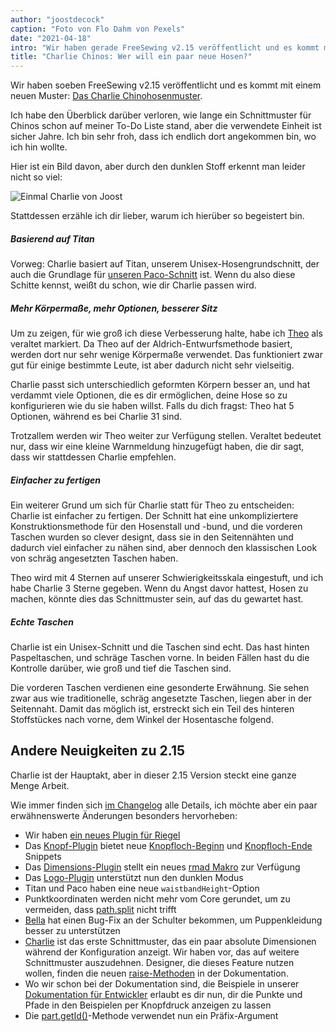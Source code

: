 ```yaml
---
author: "joostdecock"
caption: "Foto von Flo Dahm von Pexels"
date: "2021-04-18"
intro: "Wir haben gerade FreeSewing v2.15 veröffentlicht und es kommt mit einem neuen Schnittmuster: Das Hosenmuster Charlie Chinos."
title: "Charlie Chinos: Wer will ein paar neue Hosen?"
---
```



Wir haben soeben FreeSewing v2.15 veröffentlicht und es kommt mit einem neuen Muster: [Das Charlie Chinohosenmuster](/designs/charlie/).

Ich habe den Überblick darüber verloren, wie lange ein Schnittmuster für Chinos schon auf meiner To-Do Liste stand, aber die verwendete Einheit ist sicher Jahre. Ich bin sehr froh, dass ich endlich dort angekommen bin, wo ich hin wollte.

Hier ist ein Bild davon, aber durch den dunklen Stoff erkennt man leider nicht so viel:

![Einmal Charlie von Joost](https://posts.freesewing.org/uploads/joost_b8dee41025.jpg)


Stattdessen erzähle ich dir lieber, warum ich hierüber so begeistert bin.

##### Basierend auf Titan

Vorweg: Charlie basiert auf Titan, unserem Unisex-Hosengrundschnitt, der auch die Grundlage für [unseren Paco-Schnitt](/designs/paco/) ist. Wenn du also diese Schitte kennst, weißt du schon, wie dir Charlie passen wird.

##### Mehr Körpermaße, mehr Optionen, besserer Sitz

Um zu zeigen, für wie groß ich diese Verbesserung halte, habe ich [Theo](/designs/theo/) als veraltet markiert. Da Theo auf der Aldrich-Entwurfsmethode basiert, werden dort nur sehr wenige Körpermaße verwendet. Das funktioniert zwar gut für einige bestimmte Leute, ist aber dadurch nicht sehr vielseitig.

Charlie passt sich unterschiedlich geformten Körpern besser an, und hat verdammt viele Optionen, die es dir ermöglichen, deine Hose so zu konfigurieren wie du sie haben willst. Falls du dich fragst: Theo hat 5 Optionen, während es bei Charlie 31 sind.

Trotzallem werden wir Theo weiter zur Verfügung stellen. Veraltet bedeutet nur, dass wir eine kleine Warnmeldung hinzugefügt haben, die dir sagt, dass wir stattdessen Charlie empfehlen.

##### Einfacher zu fertigen

Ein weiterer Grund um sich für Charlie statt für Theo zu entscheiden: Charlie ist einfacher zu fertigen. Der Schnitt hat eine unkompliziertere Konstruktionsmethode für den Hosenstall und -bund, und die vorderen Taschen wurden so clever designt, dass sie in den Seitennähten und dadurch viel einfacher zu nähen sind, aber dennoch den klassischen Look von schräg angesetzten Taschen haben.

Theo wird mit 4 Sternen auf unserer Schwierigkeitsskala eingestuft, und ich habe Charlie 3 Sterne gegeben. Wenn du Angst davor hattest, Hosen zu machen, könnte dies das Schnittmuster sein, auf das du gewartet hast.

##### Echte Taschen

Charlie ist ein Unisex-Schnitt und die Taschen sind echt. Das hast hinten Paspeltaschen, und schräge Taschen vorne. In beiden Fällen hast du die Kontrolle darüber, wie groß und tief die Taschen sind.

Die vorderen Taschen verdienen eine gesonderte Erwähnung. Sie sehen zwar aus wie traditionelle, schräg angesetzte Taschen, liegen aber in der Seitennaht. Damit das möglich ist, erstreckt sich ein Teil des hinteren Stoffstückes nach vorne, dem Winkel der Hosentasche folgend.

## Andere Neuigkeiten zu 2.15

Charlie ist der Hauptakt, aber in dieser 2.15 Version steckt eine ganze Menge Arbeit.

Wie immer finden sich [im Changelog](https://github.com/freesewing/freesewing/blob/develop/CHANGELOG.md) alle Details, ich möchte aber ein paar erwähnenswerte Änderungen besonders hervorheben:

 - Wir haben [ein neues Plugin für Riegel](https://freesewing.dev/reference/plugins/bartack/)
 - Das [Knopf-Plugin](https://freesewing.dev/reference/plugins/buttons/) bietet neue [Knopfloch-Beginn](https://freesewing.dev/reference/snippets/buttonhole-start) und [Knopfloch-Ende](https://freesewing.dev/reference/snippets/buttonhole-end) Snippets
 - Das [Dimensions-Plugin](https://freesewing.dev/reference/plugins/dimension/) stellt ein neues [rmad Makro](https://freesewing.dev/reference/macros/rmad/) zur Verfügung
 - Das [Logo-Plugin](https://freesewing.dev/reference/plugins/logo/) unterstützt nun den dunklen Modus
 - Titan und Paco haben eine neue `waistbandHeight`-Option
 - Punktkoordinaten werden nicht mehr vom Core gerundet, um zu vermeiden, dass [path.split](https://freesewing.dev/reference/api/path/split/) nicht trifft
 - [Bella](/designs/bella/) hat einen Bug-Fix an der Schulter bekommen, um Puppenkleidung besser zu unterstützen
 - [Charlie](/designs/charlie/) ist das erste Schnittmuster, das ein paar absolute Dimensionen während der Konfiguration anzeigt. Wir haben vor, das auf weitere Schnittmuster auszudehnen. Designer, die dieses Feature nutzen wollen, finden die neuen [raise-Methoden](https://freesewing.dev/reference/api/part/raise) in der Dokumentation.
 - Wo wir schon bei der Dokumentation sind, die Beispiele in unserer [Dokumentation für Entwickler](https://freesewing.dev/) erlaubt es dir nun, dir die Punkte und Pfade in den Beispielen per Knopfdruck anzeigen zu lassen
 - Die [part.getId()](https://freesewing.dev/reference/api/part/getid/)-Methode verwendet nun ein Präfix-Argument


